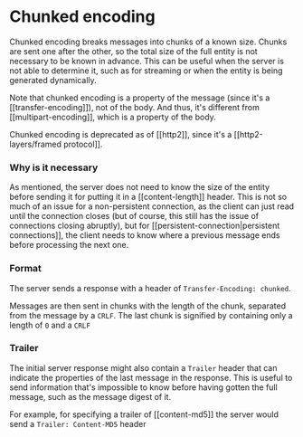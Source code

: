 # Chunked encoding
Chunked encoding breaks messages into chunks of a known size. Chunks are sent one after the other, so the total size of the full entity is not necessary to be known in advance. This can be useful when the server is not able to determine it, such as for streaming or when the entity is being generated dynamically.

Note that chunked encoding is a property of the message (since it's a [[transfer-encoding]]), not of the body. And thus, it's different from [[multipart-encoding]], which is a property of the body.

Chunked encoding is deprecated as of [[http2]], since it's a [[http2-layers/framed protocol]].

### Why is it necessary
As mentioned, the server does not need to know the size of the entity before sending it for putting it in a [[content-length]] header. This is not so much of an issue for a non-persistent connection, as the client can just read until the connection closes (but of course, this still has the issue of connections closing abruptly), but for [[persistent-connection|persistent connections]], the client needs to know where a previous message ends before processing the next one.

### Format
The server sends a response with a header of `Transfer-Encoding: chunked`.

Messages are then sent in chunks with the length of the chunk, separated from the message by a `CRLF`. The last chunk is signified by containing only a length of `0` and a `CRLF`

### Trailer
The initial server response might also contain a `Trailer` header that can indicate the properties of the last message in the response. This is useful to send information that's impossible to know before having gotten the full message, such as the message digest of it.

For example, for specifying a trailer of [[content-md5]] the server would send a `Trailer: Content-MD5` header
